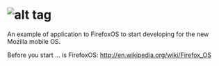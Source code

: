 ![alt tag](http://fpmweb.github.io/html5-menu/sample/img-sample.jpg)
=========

An example of application to FirefoxOS to start developing for the new Mozilla mobile OS.

Before you start ... is FirefoxOS: http://en.wikipedia.org/wiki/Firefox_OS


